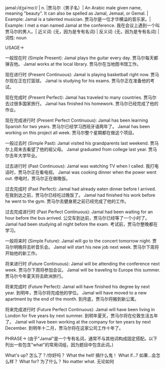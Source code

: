 jamal:/dʒəˈmɑːl/ | n. |贾马尔（男子名）| An Arabic male given name, meaning "beauty".  It can also be spelled as Jamal, Jemaal, or Gemal. | Example: Jamal is a talented musician. 贾马尔是一位才华横溢的音乐家。| Example: I met a man named Jamal at the conference. 我在会议上遇到一个叫贾马尔的男人。| 近义词: (无，因为是专有名词) | 反义词: (无，因为是专有名词) |词性: noun


USAGE->

一般现在时 (Simple Present):
Jamal plays the guitar every day. 贾马尔每天都弹吉他。
Jamal works at the local library. 贾马尔在当地图书馆工作。

现在进行时 (Present Continuous):
Jamal is playing basketball right now. 贾马尔现在正在打篮球。
Jamal is studying for his exams. 贾马尔正在准备他的考试。

现在完成时 (Present Perfect):
Jamal has traveled to many countries. 贾马尔去过很多国家旅行。
Jamal has finished his homework. 贾马尔已经完成了他的作业。

现在完成进行时 (Present Perfect Continuous):
Jamal has been learning Spanish for two years. 贾马尔已经学习西班牙语两年了。
Jamal has been working on this project all week. 贾马尔整个星期都在做这个项目。

一般过去时 (Simple Past):
Jamal visited his grandparents last weekend. 贾马尔上周末去看望了他的祖父母。
Jamal graduated from college last year. 贾马尔去年大学毕业。

过去进行时 (Past Continuous):
Jamal was watching TV when I called. 我打电话时，贾马尔正在看电视。
Jamal was cooking dinner when the power went out. 停电时，贾马尔正在做晚饭。

过去完成时 (Past Perfect):
Jamal had already eaten dinner before I arrived. 在我到达之前，贾马尔已经吃过晚饭了。
Jamal had finished his work before he went to the gym. 贾马尔去健身房之前已经完成了他的工作。

过去完成进行时 (Past Perfect Continuous):
Jamal had been waiting for an hour before the bus arrived. 公交车到达前，贾马尔已经等了一个小时了。
Jamal had been studying all night before the exam. 考试前，贾马尔整晚都在学习。

一般将来时 (Simple Future):
Jamal will go to the concert tomorrow night. 贾马尔明晚将去听音乐会。
Jamal will start his new job next week. 贾马尔下周将开始他的新工作。

将来进行时 (Future Continuous):
Jamal will be attending the conference next week. 贾马尔下周将参加会议。
Jamal will be traveling to Europe this summer. 贾马尔今年夏天将去欧洲旅行。

将来完成时 (Future Perfect):
Jamal will have finished his degree by next year. 到明年，贾马尔将完成他的学位。
Jamal will have moved to a new apartment by the end of the month. 到月底，贾马尔将搬到新公寓。

将来完成进行时 (Future Perfect Continuous):
Jamal will have been living in London for five years by next summer. 到明年夏天，贾马尔将在伦敦生活五年了。
Jamal will have been working at the company for ten years by next December. 到明年十二月，贾马尔将在这家公司工作十年了。



PHRASE->
(由于"Jamal"是一个专有名词，通常不与其他词构成固定搭配。以下列出一些包含"what"的常用词组，因为题目中包含此词。)

What's up?  怎么了？/你好吗？
What the hell! 搞什么鬼！
What if...? 如果...会怎么样？
What for? 为了什么？
No matter what. 无论如何


